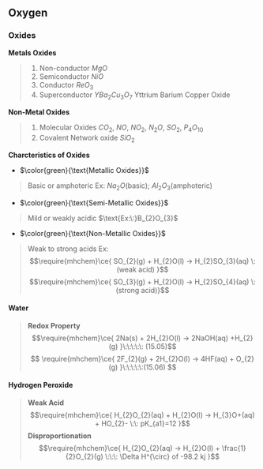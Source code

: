 
## Oxygen 

### Oxides 

 **Metals Oxides**
>1. Non-conductor $MgO$
>2. Semiconductor $NiO$
>3. Conductor $ReO_{3}$
>4. Superconductor $YBa_{2}Cu_{3}O_{7} \:\text{Yttrium Barium Copper Oxide}$ 

**Non-Metal Oxides**
>1. Molecular Oxides $CO_{2},\: NO,\:NO_{2},\:N_{2}O,\:SO_{2},\:P_{4}O_{10}$
>2. Covalent Network oxide $SiO_{2}$

**Charcteristics of Oxides**

-  $\color{green}{\text{Metallic Oxides}}$ 
>Basic or amphoteric 
>$\text{Ex: }Na_{2}O(\text{basic});\: Al_{2}O_{3}\text{(amphoteric)}$

- $\color{green}{\text{Semi-Metallic Oxides}}$
>Mild or weakly acidic
>$\text{Ex:\:}B_{2}O_{3}$

- $\color{green}{\text{Non-Metallic Oxides}}$
>Weak to strong acids 
>$\text{Ex: }$
>$$\require{mhchem}\ce{ SO_{2}(g) + H_{2}O(l) -> H_{2}SO_{3}(aq) \: (weak acid) }$$
>$$\require{mhchem}\ce{ SO_{3}(g) + H_{2}O(l) -> H_{2}SO_{4}(aq) \: (strong acid)}$$







#### Water 
>**Redox Property**
>$$\require{mhchem}\ce{ 2Na(s) + 2H_{2}O(l) -> 2NaOH(aq) +H_{2}(g) }\:\:\:\:\: (15.05)$$
>$$
\require{mhchem}\ce{ 2F_{2}(g) + 2H_{2}O(l) -> 4HF(aq) + O_{2}(g) }\:\:\:\:\:(15.06) 
$$


#### Hydrogen Peroxide 
>**Weak Acid**
>$$\require{mhchem}\ce{ H_{2}O_{2}(aq) + H_{2}O(l) -> H_{3}O+(aq) + HO_{2}- \:\: pK_{a1}=12 }$$
>**Disproportionation**
>$$\require{mhchem}\ce{ H_{2}O_{2}(aq) -> H_{2}O(l) + \frac{1}{2}O_{2}(g) \:\:\: \Delta H^{\circ} of -98.2 kj }$$